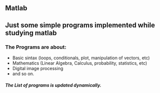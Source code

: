 ## Matlab
## Just some simple programs implemented while studying matlab
### The Programs are about:
 - Basic sintax (loops, conditionals, plot, manipulation of vectors, etc)
 - Mathematics (Linear Algebra, Calculus, probability, statistics, etc)
 - Digital image processing
 - and so on.
##### The List of programs is updated dynamically.

